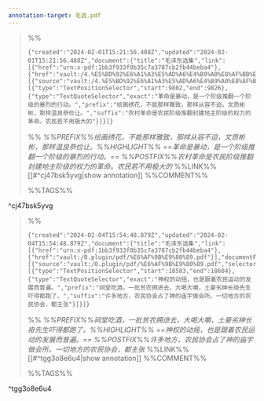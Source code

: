 ```yaml
---
annotation-target: 毛选.pdf
---
```



>%%
>```annotation-json
>{"created":"2024-02-01T15:21:56.488Z","updated":"2024-02-01T15:21:56.488Z","document":{"title":"毛泽东选集","link":[{"href":"urn:x-pdf:1bb3f933f0b35c7a3787cb2fb44beba4"},{"href":"vault:/4.%E5%BD%92%E6%A1%A3%E5%AD%A6%E4%B9%A0%E8%AF%BB%E4%B9%A6%E8%AF%BB%E4%B9%A6%E7%AC%94%E8%AE%B0%E6%AF%9B%E6%B3%BD%E4%B8%9C%E9%80%89%E9%9B%86%E6%AF%9B%E9%80%89.pdf"}],"documentFingerprint":"1bb3f933f0b35c7a3787cb2fb44beba4"},"uri":"vault:/4.%E5%BD%92%E6%A1%A3%E5%AD%A6%E4%B9%A0%E8%AF%BB%E4%B9%A6%E8%AF%BB%E4%B9%A6%E7%AC%94%E8%AE%B0%E6%AF%9B%E6%B3%BD%E4%B8%9C%E9%80%89%E9%9B%86%E6%AF%9B%E9%80%89.pdf","target":[{"source":"vault:/4.%E5%BD%92%E6%A1%A3%E5%AD%A6%E4%B9%A0%E8%AF%BB%E4%B9%A6%E8%AF%BB%E4%B9%A6%E7%AC%94%E8%AE%B0%E6%AF%9B%E6%B3%BD%E4%B8%9C%E9%80%89%E9%9B%86%E6%AF%9B%E9%80%89.pdf","selector":[{"type":"TextPositionSelector","start":9802,"end":9826},{"type":"TextQuoteSelector","exact":"革命是暴动，是一个阶级推翻一个阶级的暴烈的行动。","prefix":"绘画绣花，不能那样雅致，那样从容不迫，文质彬彬，那样温良恭俭让。","suffix":"农村革命是农民阶级推翻封建地主阶级的权力的革命。农民若不用极大的"}]}]}
>```
>%%
>*%%PREFIX%%绘画绣花，不能那样雅致，那样从容不迫，文质彬彬，那样温良恭俭让。%%HIGHLIGHT%% ==革命是暴动，是一个阶级推翻一个阶级的暴烈的行动。== %%POSTFIX%%农村革命是农民阶级推翻封建地主阶级的权力的革命。农民若不用极大的*
>%%LINK%%[[#^cj47bsk5yvg|show annotation]]
>%%COMMENT%%
>
>%%TAGS%%
>
^cj47bsk5yvg


>%%
>```annotation-json
>{"created":"2024-02-04T15:54:48.879Z","updated":"2024-02-04T15:54:48.879Z","document":{"title":"毛泽东选集","link":[{"href":"urn:x-pdf:1bb3f933f0b35c7a3787cb2fb44beba4"},{"href":"vault:/0.plugin/pdf/%E6%AF%9B%E9%80%89.pdf"}],"documentFingerprint":"1bb3f933f0b35c7a3787cb2fb44beba4"},"uri":"vault:/0.plugin/pdf/%E6%AF%9B%E9%80%89.pdf","target":[{"source":"vault:/0.plugin/pdf/%E6%AF%9B%E9%80%89.pdf","selector":[{"type":"TextPositionSelector","start":18583,"end":18604},{"type":"TextQuoteSelector","exact":"神权的动摇，也是跟着农民运动的发展而普遍。","prefix":"祠堂吃酒，一批贫农拥进去，大喝大嚼，土豪劣绅长褂先生吓得都跑了。","suffix":"许多地方，农民协会占了神的庙宇做会所。一切地方的农民协会，都主张"}]}]}
>```
>%%
>*%%PREFIX%%祠堂吃酒，一批贫农拥进去，大喝大嚼，土豪劣绅长褂先生吓得都跑了。%%HIGHLIGHT%% ==神权的动摇，也是跟着农民运动的发展而普遍。== %%POSTFIX%%许多地方，农民协会占了神的庙宇做会所。一切地方的农民协会，都主张*
>%%LINK%%[[#^tgg3o8e6u4|show annotation]]
>%%COMMENT%%
>
>%%TAGS%%
>
^tgg3o8e6u4
